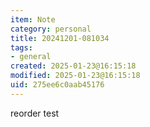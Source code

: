 ```yaml
---
item: Note
category: personal
title: 20241201-081034
tags:
- general
created: 2025-01-23@16:15:18
modified: 2025-01-23@16:15:18
uid: 275ee6c0aab45176
---
```


reorder test
